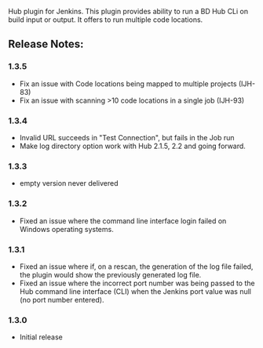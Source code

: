 Hub plugin for Jenkins. This plugin provides ability to run a BD Hub CLi on build input or output. It offers to run multiple code locations.

## Release Notes:
### 1.3.5
* Fix an issue with Code locations being mapped to multiple projects (IJH-83)
* Fix an issue with scanning >10 code locations in a single job (IJH-93)
### 1.3.4
* Invalid URL succeeds in "Test Connection", but fails in the Job run
* Make log directory option work with Hub 2.1.5, 2.2 and going forward.
### 1.3.3
* empty version never delivered
### 1.3.2
* Fixed an issue where the command line interface login failed on Windows operating systems.
### 1.3.1
* Fixed an issue where if, on a rescan, the generation of the log file failed, the plugin would show the previously generated log file.
* Fixed an issue where the incorrect port number was being passed to the Hub command line interface (CLI) when the Jenkins port value was null (no port number entered). 
### 1.3.0
* Initial release
